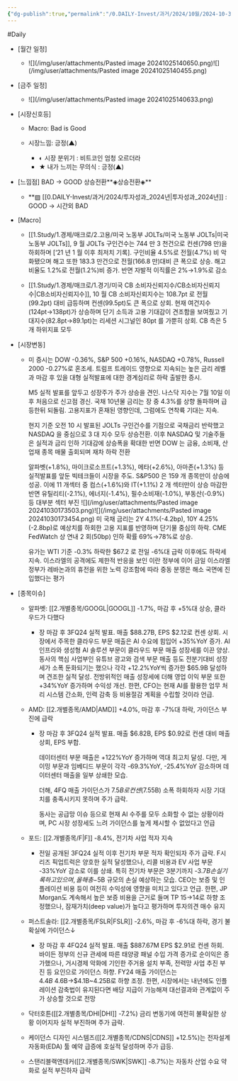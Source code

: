 ```yaml
---
{"dg-publish":true,"permalink":"/0.DAILY-Invest/과거/2024/10월/2024-10-30/","created":"2024-10-30T16:21:51.383+09:00","updated":"2025-06-04T21:15:22.418+09:00"}
---
```


#Daily 


- [월간 일정]
	- ![](/img/user/attachments/Pasted image 20241025140650.png)![](/img/user/attachments/Pasted image 20241025140455.png)

- [금주 일정]
	- ![](/img/user/attachments/Pasted image 20241025140633.png)



- [시장신호등]
	- Macro: Bad is Good
	  
	- 시장느낌: 긍정(▲)
	  
		- ◐ 시장 분위기 : 비트코인 엄청 오르더라
		- ★ 내가 느끼는 무의식 : 긍정(▲)



- [느낌점] BAD → GOOD 상승전환**◈상승전환◈**
	- **▨ [[0.DAILY-Invest/과거/2024/투자성과_2024년\|투자성과_2024년]] : GOOD → 시간외 BAD



- [Macro]
	- [[1.Study/1.경제/매크로/2.고용/미국 노동부 JOLTs/미국 노동부 JOLTs\|미국 노동부 JOLTs]], 9 월 JOLTs 구인건수는 744 만 3 천건으로 컨센(798 만)을 하회하며 [‘21 년 1 월 이후 최저치 기록]. 구인비율 4.5%로 전월(4.7%) 비 악화됐으며 해고 또한 183.3 만건으로 전월(166.8 만)대비 큰 폭으로 상승. 해고 비율도 1.2%로 전월(1.2%)비 증가. 반면 자발적 이직률은 2%→1.9%로 감소
	  
	- [[1.Study/1.경제/매크로/1.경기/미국 CB 소비자신뢰지수/CB소비자신뢰지수\|CB소비자신뢰지수]], 10 월 CB 소비자신뢰지수는 108.7pt 로 전월(99.2pt) 대비 급등하며 컨센(99.5pt)도 큰 폭으로 상회. 현재 여건지수(124pt→138pt)가 상승하며 단기 소득과 고용 기대감이 견조함을 보여줬고 기대지수(82.8pt→89.1pt)는 리세션 시그널인 80pt 를 가뿐히 상회. CB 측은 5개 하위지표 모두


- [시장변동]
	- 미 증시는 DOW -0.36%, S&P 500 +0.16%, NASDAQ +0.78%, Russell 2000 -0.27%로 혼조세. 트럼프 트레이드 영향으로 지속되는 높은 금리 레벨과 마감 후 있을 대형 실적발표에 대한 경계심리로 하락 출발한 증시.
	  
	  M5 실적 발표를 앞두고 성장주가 주가 상승을 견인. 나스닥 지수는 7월 10일 이후 처음으로 신고점 경신. 국채 10년물 금리는 장 중 4.3%를 상향 돌파하며 급등한뒤 되돌림. 고용지표가 혼재된 영향인데, 그럼에도 연착륙 기대는 지속.
	  
	  현지 기준 오전 10 시 발표된 JOLTs 구인건수를 기점으로 국채금리 반락했고 NASDAQ 을 중심으로 3 대 지수 모두 상승전환. 이후 NASDAQ 및 기술주들은 실적과 금리 인하 기대감에 상승폭을 확대한 반면 DOW 는 금융, 소비재, 산업재 종목 매물 출회되며 재차 하락 전환 
	  
	  알파벳(+1.8%), 마이크로소프트(+1.3%), 메타(+2.6%), 아마존(+1.3%) 등 실적발표를 앞둔 빅테크들이 시장을 주도. S&P500 은 159 개 종목만이 상승에 성공. 이에 11 개섹터 중 컴스(+1.6%)와 IT(+1.1%) 2 개 섹터만이 상승 마감한 반면 유틸리티(-2.1%), 에너지(-1.4%), 필수소비재(-1.0%), 부동산(-0.9%) 등 대부분 섹터 부진
	  ![](/img/user/attachments/Pasted image 20241030173503.png)![](/img/user/attachments/Pasted image 20241030173454.png)
	  미 국채 금리는 2Y 4.1%(-4.2bp), 10Y 4.25%(-2.8bp)로 예상치를 하회한 고용 지표를 반영하며 단기물 중심의 하락. CME FedWatch 상 연내 2 회(50bp) 인하 확률 69%→78%로 상승. 
	  
	  유가는 WTI 기준 -0.3% 하락한 $67.2 로 전일 -6%대 급락 이후에도 하락세 지속. 이스라엘의 공격에도 제한적 반응을 보인 이란 정부에 이어 금일 이스라엘 정부가 레바논과의 휴전을 위한 노력 강조함에 따라 중동 분쟁은 해소 국면에 진입했다는 평가




- [종목이슈]
	- 알파벳: [[2.개별종목/GOOGL\|GOOGL]] -1.7%, 마감 후 +5%대 상승, 클라우드가 다했다
		- 장 마감 후 3FQ24 실적 발표. 매출 $88.27B, EPS $2.12로 컨센 상회. 시장에서 주목한 클라우드 부문 매출은 AI 수요에 힘입어 +35%YoY 증가. AI 인프라와 생성형 AI 솔루션 부문이 클라우드 부문 매출 성장세를 이끈 양상. 동사의 핵심 사업부인 유튜브 광고와 검색 부문 매출 등도 전분기대비 성장세가 소폭 둔화되기는 했으나 각각 +12.2%YoY씩 증가한 $65.9B 달성하며 견조한 실적 달성. 전방위적인 매출 성장세에 더해 영업 이익 부문 또한+34%YoY 증가하며 수익성 개선. 한편, CFO는 현재 AI를 활용한 업무 처리 시스템 간소화, 인력 감축 등 비용절감 계획을 수립할 것이라 언급.
		  
	- AMD: [[2.개별종목/AMD\|AMD]] +4.0%, 마감 후 -7%대 하락, 가이던스 부진에 급락
		- 장 마감 후 3FQ24 실적 발표. 매출 $6.82B, EPS $0.92로 컨센 대비 매출 상회, EPS 부합. 
		  
		  데이터센터 부문 매출은 +122%YoY 증가하며 역대 최고치 달성. 다만, 게이밍 부문과 임베디드 부문이 각각 -69.3%YoY, -25.4%YoY 감소하며 데이터센터 매출을 일부 상쇄한 모습.
		  
		  더해, 4FQ 매출 가이던스가 $7.5B 로 컨센($7.55B) 소폭 하회하자 시장 기대치를 충족시키지 못하며 주가 급락. 
		  
		  동사는 공급망 이슈 등으로 현재 AI 수주를 모두 소화할 수 없는 상황이라며, PC 시장 성장세도 느려 가이던스를 높게 제시할 수 없었다고 언급
		  
	- 포드: [[2.개별종목/F\|F]] -8.4%, 전기차 사업 적자 지속
		- 전일 공개된 3FQ24 실적 이후 전기차 부문 적자 확인되자 주가 급락. F시리즈 픽업트럭은 양호한 실적 달성했으나, 리콜 비용과 EV 사업 부문 -33%YoY 감소로 이를 상쇄. 특히 전기차 부문은 3분기까지 -$3.7B 손실 기록하고 있으며, 올해 총 -$5B 규모의 손실 예상하는 모습. CEO는 보증 및 인플레이션 비용 등이 여전히 수익성에 영향을 미치고 있다고 언급. 한편, JP Morgan도 계속해서 높은 보증 비용을 근거로 들며 TP $15→$14로 하향 조정했으나, 잠재가치(deep value)가 높다고 평가하며 투자의견 매수 유지
		  
	- 퍼스트솔라: [[2.개별종목/FSLR\|FSLR]] -2.6%, 마감 후 -6%대 하락, 경기 불확실에 가이던스↓
		- 장 마감 후 4FQ24 실적 발표. 매출 $887.67M EPS $2.91로 컨센 하회. 바이든 정부의 신규 관세에 따른 태양광 패널 수입 가격 증가로 순이익은 증가했으나, 거시경제 악화에 기인한 주거용 설치 부족, 전력망 사업 추진 부진 등 요인으로 가이던스 하향. 
		  FY24 매출 가이던스는 $4.4B~$4.6B→$4.1B~4.25B로 하향 조정. 한편, 시장에서는 내년에도 인플레이션 감축법이 유지된다면 배당 지급이 가능해져 대선결과와 관계없이 주가 상승할 것으로 전망
		  
	- 닥터호튼([[2.개별종목/DHI\|DHI]] -7.2%) 금리 변동기에 여전히 불확실한 상황 이어지자 실적 부진하며 주가 급락.
	  
	- 케이던스 디자인 시스템즈([[2.개별종목/CDNS\|CDNS]] +12.5%)는 전자설계자동화(EDA) 툴 예약 급증에 호실적 달성하며 주가 급등.
	  
	- 스탠리블랙앤데커([[2.개별종목/SWK\|SWK]] -8.7%)는 자동차 산업 수요 약화로 실적 부진하자 급락
